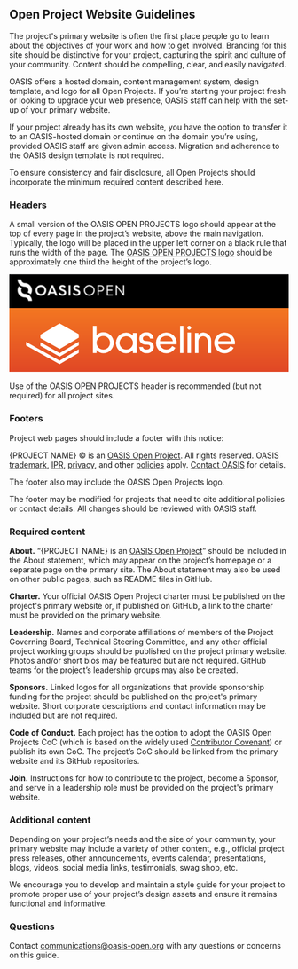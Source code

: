 ## Open Project Website Guidelines

The project's primary website is often the first place people go to learn about the objectives of your work and how to get involved. Branding for this site should be distinctive for your project, capturing the spirit and culture of your community. Content should be compelling, clear, and easily navigated.

OASIS offers a hosted domain, content management system, design template, and logo for all Open Projects. If you’re starting your project fresh or looking to upgrade your web presence, OASIS staff can help with the set-up of your primary website.

If your project already has its own website, you have the option to transfer it to an OASIS-hosted domain or continue on the domain you’re using, provided OASIS staff are given admin access. Migration and adherence to the OASIS design template is not required.

To ensure consistency and fair disclosure, all Open Projects should incorporate the minimum required content described here.

### Headers

A small version of the OASIS OPEN PROJECTS logo should appear at the top of every page in the project’s website, above the main navigation. Typically, the logo will be placed in the upper left corner on a black rule that runs the width of the page. The [OASIS OPEN PROJECTS logo](../../../tree/master/img/open-project-logos) should be approximately one third the height of the project’s logo.

![OASIS Open Projects Logo](../img/open-project-logos/website-header-example.png)

Use of the OASIS OPEN PROJECTS header is recommended (but not required) for all project sites.

### Footers

Project web pages should include a footer with this notice:

{PROJECT NAME} ​© is an [OASIS Open Project](https://oasis-open-projects.org/). All rights reserved. OASIS [trademark](https://www.oasis-open.org/policies-guidelines/trademark), [IPR](https://www.oasis-open.org/policies-guidelines/ipr), [privacy](https://www.oasis-open.org/policies-guidelines/privacy), and other [policies](https://www.oasis-open.org/policies-guidelines) apply. [Contact OASIS](mailto:communications@oasis-open.org) for details.

The footer also may include the OASIS Open Projects logo. 

The footer may be modified for projects that need to cite additional policies or contact details. All changes should be reviewed with OASIS staff.

### Required content

**About.** “{PROJECT NAME} is an [OASIS Open Project](https://oasis-open-projects.org/)” should be included in the About statement, which may appear on the project’s homepage or a separate page on the primary site. The About statement may also be used on other public pages, such as README files in GitHub.
  
**Charter.** Your official OASIS Open Project charter must be published on the project's primary website or, if published on GitHub, a link to the charter must be provided on the primary website.

**Leadership.** Names and corporate affiliations of members of the Project Governing Board, Technical Steering Committee, and any other official project working groups should be published on the project primary website. Photos and/or short bios may be featured but are not required. GitHub teams for the project’s leadership groups may also be created.

**Sponsors.** Linked logos for all organizations that provide sponsorship funding for the project should be published on the project's primary website. Short corporate descriptions and contact information may be included but are not required. 

**Code of Conduct.** Each project has the option to adopt the OASIS Open Projects CoC (which is based on the widely used [Contributor Covenant](http://contributor-covenant.org/)) or publish its own CoC. The project’s CoC should be linked from the primary website and its GitHub repositories.

**Join.** Instructions for how to contribute to the project, become a Sponsor, and serve in a leadership role must be provided on the project's primary website.

### Additional content

Depending on your project’s needs and the size of your community, your primary website may include a variety of other content, e.g., official project press releases, other announcements, events calendar, presentations, blogs, videos, social media links, testimonials, swag shop, etc.

We encourage you to develop and maintain a style guide for your project to promote proper use of your project’s design assets and ensure it remains functional and informative.

### Questions

Contact communications@oasis-open.org with any questions or concerns on this guide.


